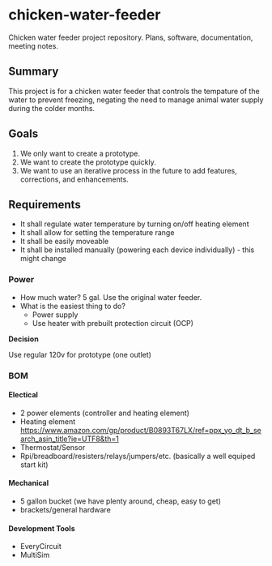 # chicken-water-feeder
Chicken water feeder project repository. Plans, software, documentation, meeting notes.

## Summary

This project is for a chicken water feeder that controls the tempature of the water to prevent freezing, negating the need to manage animal water supply during the colder months.

## Goals

1. We only want to create a prototype.
2. We want to create the prototype quickly.
3. We want to use an iterative process in the future to add features, corrections, and enhancements.

## Requirements

- It shall regulate water temperature by turning on/off heating element
- It shall allow for setting the temperature range
- It shall be easily moveable
- It shall be installed manually (powering each device individually) - this might change

### Power

* How much water? 5 gal. Use the original water feeder.
* What is the easiest thing to do?
  * Power supply
  * Use heater with prebuilt protection circuit (OCP)
 
**Decision**

Use regular 120v for prototype (one outlet) 

### BOM

#### Electical

- 2 power elements (controller and heating element)
- Heating element https://www.amazon.com/gp/product/B0893T67LX/ref=ppx_yo_dt_b_search_asin_title?ie=UTF8&th=1
- Thermostat/Sensor
- Rpi/breadboard/resisters/relays/jumpers/etc. (basically a well equiped start kit)

#### Mechanical

- 5 gallon bucket (we have plenty around, cheap, easy to get)
- brackets/general hardware

#### Development Tools
- EveryCircuit
- MultiSim
